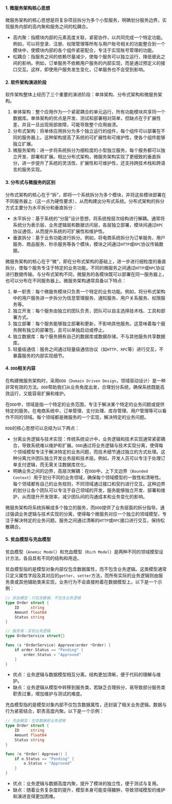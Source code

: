 #### 1. 微服务架构核心思想

微服务架构的核心思想是将复杂项目拆分为多个小型服务，明确划分服务边界，实现服务内部的高内聚和服务之间的松耦合。

- 高内聚：指模块内部的元素高度关联，紧密协作，以共同完成一个特定功能。例如，可以将登录、注册、权限管理等所有与用户账号相关的功能整合到一个模块中，使模块内部的各个组件紧密配合，专注于实现账号管理的功能。
- 松耦合：指服务之间的依赖尽量减少，使每个服务可以独立运行，降低彼此之间的影响。例如，订单服务不依赖用户服务的内部实现，而是通过预定义的接口交互。这样，即使用户服务发生变化，订单服务也不会受到影响。

#### 2. 软件架构演进阶段

软件架构整体上经历了三个重要的演进阶段：单体架构、分布式架构和微服务架构。

1. 单体架构：整个应用作为一个紧密耦合的单元运行，所有功能模块共享同一个数据库。单体架构的优点是开发、测试和部署相对简单，但缺点在于扩展性差，并且一旦出现局部故障，可能导致整个应用崩溃。
2. 分布式架构：将单体应用拆分为多个独立运行的组件，每个组件可以部署在不同的服务器上。这种架构提高了系统的可扩展性和可维护性，使各个组件能够独立扩展。
3. 微服务架构：进一步将系统拆分为细粒度的小型独立服务，每个服务都可以独立开发、部署和扩展。相比分布式架构，微服务架构实现了更细致的垂直拆分，进一步提升了系统的灵活性、扩展性和可维护性，还支持跨技术栈和跨语言的服务实现。

#### 3. 分布式与微服务的区别

分布式架构的核心在于“拆”，即将一个系统拆分为多个模块，并将这些模块部署在不同服务器上（这一点为硬性要求），从而构建出分布式系统。分布式架构的拆分方式主要分为水平拆分和垂直拆分：

- 水平拆分：基于系统的“分层”设计思想，将系统按层次结构进行解耦。通常将系统分为表示层、业务逻辑层和数据访问层，各层独立部署，模块间通过`RPC`协议通信，从而提升系统的可扩展性和维护性。
- 垂直拆分：基于业务功能进行拆分。例如，将电商系统拆分为订单服务、用户服务、商品服务、秒杀服务等各个模块，模块之间通过`HTTP`或`RPC`协议传输数据。

微服务架构的核心在于“微”，即在分布式架构的基础上，进一步进行细粒度的垂直拆分，使每个服务专注于特定的业务功能。不同的微服务之间通过`HTTP`或`RPC`协议进行数据传输。与分布式架构不同，微服务的各模块既可以部署在同一服务器上，也可以分布在不同服务器上。微服务架构通常具备以下特点：

1. 单一职责：每个微服务模块只负责一个特定的业务功能。例如，将分布式架构中的用户服务进一步拆分为信息管理服务、通知服务、用户关系服务、权限服务等。
2. 独立开发：每个服务由独立的团队负责，团队可以自主选择技术栈、工具和部署方式。
3. 独立部署：每个服务能够独立部署和更新，不影响其他服务。这意味着每个服务拥有独立的部署包，且可以单独启动或停止。
4. 独立数据库：每个服务拥有自己的数据库或数据存储，不与其他服务共享数据库。
5. 轻量级通信：服务之间通过轻量级通信协议（如`HTTP`、`RPC`等）进行交互，不暴露服务的内部实现细节。

#### 4. `DDD`相关内容

在构建微服务架构时，采用`DDD`（`Domain Driven Design`，领域驱动设计）是一种非常有效的方法。`DDD`帮助我们从业务角度出发，合理划分系统，确保系统既能高效运行，又能容易扩展和维护。

在`DDD`中，领域是指一个特定的业务范围，专注于解决某个特定的业务问题或提供特定的服务。在电商系统中，订单管理、支付处理、库存管理、用户管理等可以看作不同的领域。每个领域都是微服务的一个实现，解决特定的业务问题。

`DDD`的核心思想可以总结为以下两点：	

- 分离业务逻辑与技术实现：传统系统设计中，业务逻辑和技术实现通常紧密耦合，导致系统难以维护和扩展。`DDD`通过将业务逻辑与技术实现分离，使得每个领域模型专注于解决特定的业务问题，而技术细节通过独立的方式处理。这种分离允许团队独立开发业务层和技术层。例如，开发人员可以专注于处理订单支付逻辑，而无需关注数据库优化。
- 明确业务之间的边界，高层次解耦：在`DDD`中，上下文边界（`Bounded Context`）用于划分不同的业务领域，确保每个领域模型的一致性和清晰性。每个领域都有自己的业务规则，不同领域通过接口和契约进行交互。这种边界的划分让各个团队可以专注于自己领域的开发，服务能够独立开发、部署和维护，从而提升开发效率，减少团队间的沟通成本和业务变化的影响。

微服务架构将系统拆解成多个独立的服务，而`DDD`提供了业务层面的拆分指导。通过强调业务逻辑与技术实现的分离，使得每个微服务对应一个独立的领域模型，专注于解决特定的业务问题。服务之间通过清晰的`HTTP`或`RPC`接口进行交互，保持松散耦合。

#### 5. 贫血模型与充血模型

贫血模型（`Anemic Model`）和充血模型（`Rich Model`）是两种不同的领域模型设计方法，各自具有不同的结构和用途。

贫血模型指的是模型对象内部仅包含数据属性，而不包含业务逻辑。这类模型通常只定义属性字段及其对应的`getter`、`setter`方法，而所有实际的业务逻辑则由服务类或其他辅助类来实现，业务行为不会直接附着在数据模型上。以下是一个示例：

```go
// 贫血模型：只包含数据，不包含业务逻辑
type Order struct {
	ID     string
	Amount float64
	Status string
}

// 服务类：实现业务逻辑
type OrderService struct{}

func (s *OrderService) Approve(order *Order) {
	if order.Status == "Pending" {
		order.Status = "Approved"
	}
}
```

- 优点：业务逻辑与数据模型相互分离，结构更加清晰，便于代码的理解与维护。
- 缺点：业务逻辑从模型中转移到服务类，若缺乏合理拆分，易导致部分服务类职责过重，增加维护与测试的难度。

充血模型指的是模型对象内部不仅包含数据属性，还封装了相关业务逻辑。数据与行为紧密结合，职责高度内聚。以下是一个示例：

```go
// 充血模型：包含数据和业务逻辑
type Order struct {
	ID     string
	Amount float64
	Status string
}

func (o *Order) Approve() {
	if o.Status == "Pending" {
		o.Status = "Approved"
	}
}
```

- 优点：业务逻辑与数据高度内聚，提升了模块的独立性，便于测试与复用。
- 缺点：随着业务复杂度的提升，模型本身可能变得臃肿，导致领域模型的维护和演进变得更加困难。
